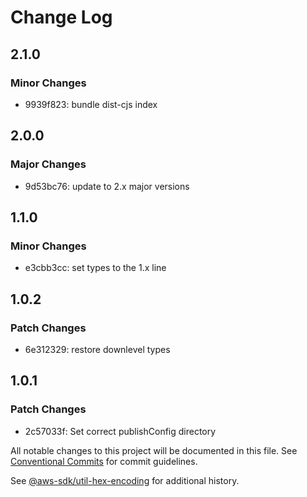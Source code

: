 # Change Log

## 2.1.0

### Minor Changes

- 9939f823: bundle dist-cjs index

## 2.0.0

### Major Changes

- 9d53bc76: update to 2.x major versions

## 1.1.0

### Minor Changes

- e3cbb3cc: set types to the 1.x line

## 1.0.2

### Patch Changes

- 6e312329: restore downlevel types

## 1.0.1

### Patch Changes

- 2c57033f: Set correct publishConfig directory

All notable changes to this project will be documented in this file.
See [Conventional Commits](https://conventionalcommits.org) for commit guidelines.

See [@aws-sdk/util-hex-encoding](https://github.com/aws/aws-sdk-js-v3/blob/main/packages/util-hex-encoding/CHANGELOG.md) for additional history.
